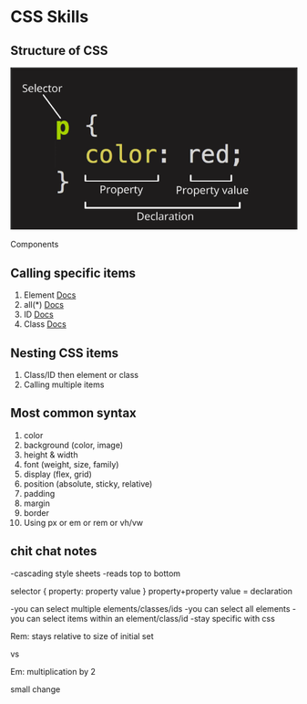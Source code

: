 # CSS Skills

## Structure of CSS

![CSS Structure](./assets/CSS-structure.png)

Components

## Calling specific items

1. Element [Docs](https://developer.mozilla.org/en-US/docs/Web/CSS/Type_selectors)
2. all(\*) [Docs](https://developer.mozilla.org/en-US/docs/Web/CSS/Universal_selectors)
3. ID [Docs](https://developer.mozilla.org/en-US/docs/Web/CSS/ID_selectors)
4. Class [Docs](https://developer.mozilla.org/en-US/docs/Web/CSS/Class_selectors)

## Nesting CSS items

1. Class/ID then element or class
2. Calling multiple items

## Most common syntax

1. color
2. background (color, image)
3. height & width
4. font (weight, size, family)
5. display (flex, grid)
6. position (absolute, sticky, relative)
7. padding
8. margin
9. border
10. Using px or em or rem or vh/vw

## chit chat notes

-cascading style sheets
-reads top to bottom

selector {
property: property value
}
property+property value = declaration

-you can select multiple elements/classes/ids
-you can select all elements
-you can select items within an element/class/id
-stay specific with css

Rem: stays relative to size of initial set

vs

Em: multiplication by 2

small change
